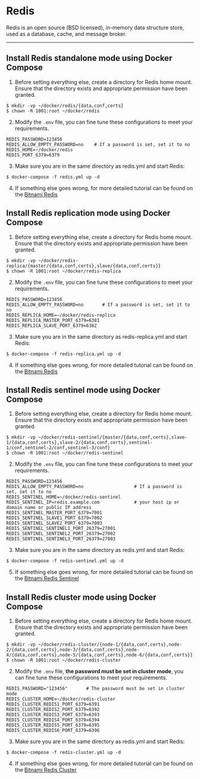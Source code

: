 # Redis

Redis is an open source (BSD licensed), in-memory data structure store, used as a database, cache, and message broker.

---

## Install Redis standalone mode using Docker Compose

1. Before setting everything else, create a directory for Redis home mount. Ensure that the directory exists and
   appropriate permission have been granted.

```shell
$ mkdir -vp ~/docker/redis/{data,conf,certs}
$ chown -R 1001:root ~/docker/redis
``` 

2. Modify the `.env` file, you can fine tune these configurations to meet your requirements.

```properties 
REDIS_PASSWORD=123456
REDIS_ALLOW_EMPTY_PASSWORD=no    # If a password is set, set it to no
REDIS_HOME=~/docker/redis
REDIS_PORT_6379=6379
```

3. Make sure you are in the same directory as redis.yml and start Redis:

```shell 
$ docker-compose -f redis.yml up -d
```

4. If something else goes wrong, for more detailed tutorial can be found on
   the [Bitnami Redis](https://hub.docker.com/r/bitnami/redis)

## Install Redis replication mode using Docker Compose

1. Before setting everything else, create a directory for Redis home mount. Ensure that the directory exists and
   appropriate permission have been granted.

```shell
$ mkdir -vp ~/docker/redis-replica/{master/{data,conf,certs},slave/{data,conf,certs}}
$ chown -R 1001:root ~/docker/redis-replica
``` 

2. Modify the `.env` file, you can fine tune these configurations to meet your requirements.

```properties 
REDIS_PASSWORD=123456
REDIS_ALLOW_EMPTY_PASSWORD=no       # If a password is set, set it to no
REDIS_REPLICA_HOME=~/docker/redis-replica
REDIS_REPLICA_MASTER_PORT_6379=6381
REDIS_REPLICA_SLAVE_PORT_6379=6382
```

3. Make sure you are in the same directory as redis-replica.yml and start Redis:

```shell 
$ docker-compose -f redis-replica.yml up -d
```

4. If something else goes wrong, for more detailed tutorial can be found on
   the [Bitnami Redis](https://hub.docker.com/r/bitnami/redis)

## Install Redis sentinel mode using Docker Compose

1. Before setting everything else, create a directory for Redis home mount. Ensure that the directory exists and
   appropriate permission have been granted.

```shell
$ mkdir -vp ~/docker/redis-sentinel/{master/{data,conf,certs},slave-1/{data,conf,certs},slave-2/{data,conf,certs},sentinel-1/conf,sentinel-2/conf,sentinel-3/conf}
$ chown -R 1001:root ~/docker/redis-sentinel
``` 

2. Modify the `.env` file, you can fine tune these configurations to meet your requirements.

```properties 
REDIS_PASSWORD=123456
REDIS_ALLOW_EMPTY_PASSWORD=no                   # If a password is set, set it to no
REDIS_SENTINEL_HOME=~/docker/redis-sentinel
REDIS_SENTINEL_IP=redis.example.com             # your host ip or domain name or public IP address
REDIS_SENTINEL_MASTER_PORT_6379=7001
REDIS_SENTINEL_SLAVE1_PORT_6379=7002
REDIS_SENTINEL_SLAVE2_PORT_6379=7003
REDIS_SENTINEL_SENTINEL1_PORT_26379=27001
REDIS_SENTINEL_SENTINEL2_PORT_26379=27002
REDIS_SENTINEL_SENTINEL3_PORT_26379=27003
```

3. Make sure you are in the same directory as redis.yml and start Redis:

```shell 
$ docker-compose -f redis-sentinel.yml up -d
```

5. If something else goes wrong, for more detailed tutorial can be found on
   the [Bitnami Redis Sentinel](https://hub.docker.com/r/bitnami/redis-sentinel)

## Install Redis cluster mode using Docker Compose

1. Before setting everything else, create a directory for Redis home mount. Ensure that the directory exists and
   appropriate permission have been granted.

```shell
$ mkdir -vp ~/docker/redis-cluster/{node-1/{data,conf,certs},node-2/{data,conf,certs},node-3/{data,conf,certs},node-4/{data,conf,certs},node-5/{data,conf,certs},node-6/{data,conf,certs}}
$ chown -R 1001:root ~/docker/redis-cluster
``` 

2. Modify the `.env` file, **the password must be set in cluster mode**, you can fine tune these configurations to meet
   your requirements.

```properties 
REDIS_PASSWORD="123456"       # The password must be set in cluster mode
REDIS_CLUSTER_HOME=~/docker/redis-cluster
REDIS_CLUSTER_REDIS1_PORT_6379=6391
REDIS_CLUSTER_REDIS2_PORT_6379=6392
REDIS_CLUSTER_REDIS3_PORT_6379=6393
REDIS_CLUSTER_REDIS4_PORT_6379=6394
REDIS_CLUSTER_REDIS5_PORT_6379=6395
REDIS_CLUSTER_REDIS6_PORT_6379=6396
```

3. Make sure you are in the same directory as redis.yml and start Redis:

```shell 
$ docker-compose -f redis-cluster.yml up -d
```

4. If something else goes wrong, for more detailed tutorial can be found on
   the [Bitnami Redis Cluster](https://hub.docker.com/r/bitnami/redis-cluster)